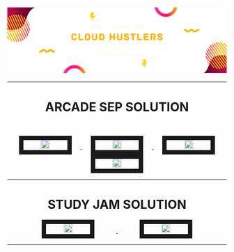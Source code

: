 <h3 align="center">
  
  ![header](https://github.com/CloudHustlers/.github/blob/main/profile/assests/CLOUD%20HUSTLERS.png)

____

   <h1 font-weight="bold" align="center" >ARCADE SEP SOLUTION</h1>
</h3>

<br>

<p align="center">
  <a href="https://github.com/CloudHustlers/LEVEL_1_SEP" target="_blank"> <img src="https://cdn.qwiklabs.com/l%2BYT6%2Fc6OCeTuu7o9MEEJo1zBIsSFtBmJrtGOMQVeyU%3D" width="20%" height="20%" border="10" hspace="20"/> </a>
  <a href="https://github.com/CloudHustlers/LEVEL-2-SEP" target="_blank"> <img src="https://cdn.qwiklabs.com/QJ2qdRscLKI1drS%2BGc3lhqLjNJUsoLcwgY1cvurXGzM%3D" width="20%" height="20%" border="10" hspace="20"/> </a>
  <a href="https://github.com/CloudHustlers/Level-3-GenAI" target="_blank"> <img src="https://cdn.qwiklabs.com/%2FPhZyxM0cNcWOnb4ExYMIM3Q3noh85i%2BNhKg%2FlT9Awg%3D" width="20%" height="20%" border="10" hspace="20"/> </a>
  <a href="https://github.com/CloudHustlers/SEP-TRIVIA" target="_blank"> <img src="https://cdn.qwiklabs.com/tDIlnRU1bZOSqZPEsetFKPtYxRGWqtFrCKn3lJLcjbM%3D" width="20%" height="20%" border="10" hspace="20"/> </a>
</p>

____


<h3 align="center">
  
   <h1 align="center"><b>STUDY JAM SOLUTION</b></h1>
</h3>

<p align="center">
  <a href="https://github.com/CloudHustlers/Level-3-GenAI" target="_blank"> <img src="https://cdn.qwiklabs.com/%2FPhZyxM0cNcWOnb4ExYMIM3Q3noh85i%2BNhKg%2FlT9Awg%3D" width="20%" height="20%" border="10" hspace="50"/> </a>
  <a href="https://github.com/CloudHustlers/Google_Cloud_Computing_Foundations" target="_blank"> <img src="https://cdn.qwiklabs.com/dGJj9QGPM0XKy1XJZwIrl5HAzGkopR5n8J5Ex1HzNUs%3D" width="20%" height="20%" border="10" hspace="50"/> </a>
</p>

____

